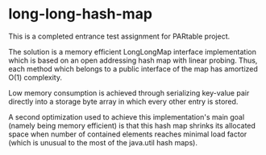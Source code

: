 # long-long-hash-map
This is a completed entrance test assignment for PARtable project.

The solution is a memory efficient LongLongMap interface implementation 
which is based on an open addressing hash map with linear probing.
Thus, each method which belongs to a public interface of the map has amortized O(1)
complexity. 

Low memory consumption is achieved through serializing key-value pair directly into a
storage byte array in which every other entry is stored.

A second optimization used to achieve this implementation's main goal (namely being memory efficient)
is that this hash map shrinks
its allocated space when number of contained elements reaches minimal load factor
(which is unusual to the most of the java.util hash maps).
